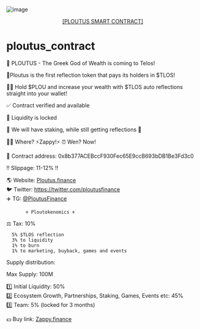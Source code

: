 ![image](https://ploutus.finance/static/logo5.png)
<div align="center">
<a href="/Token/Ploutus.sol" style="text-align: center;">[PLOUTUS SMART CONTRACT]</a>
</div>  

# ploutus_contract  
📣 PLOUTUS - The Greek God of Wealth is coming to Telos!

🥇Ploutus is the first reflection token that pays its holders in $TLOS!

💁‍♂️ Hold $PLOU and increase your wealth with $TLOS auto reflections straight into your wallet!

✅ Contract verified and available

🔐 Liquidity is locked

💯 We will have staking, while still getting reflections 💯

🤷‍♂️ Where? ⚡️Zappy!⚡️
⏰ Wen? Now!

📝 Contract address: 0x8b377ACEBccF930Fec65E9ccB693bDB1Be3Fd3c0

‼️ Slippage: 11-12% ‼️

🌎 Website: [Ploutus.finance](https://ploutus.finance/)  
🐦 Twitter: https://twitter.com/ploutusfinance   
✈️ TG: [@PloutusFinance](https://t.me/PloutusFinance)

           ⚜️ Ploutokenomics ⚜️

⚖️ Tax: 10%

      5% $TLOS reflection
      3% to liquidity
      1% to burn
      1% to marketing, buyback, games and events

Supply distribution:

Max Supply: 100M

1️⃣ Initial Liquidity: 50%  
2️⃣ Ecosystem Growth, Partnerships, Staking, Games, Events etc: 45%  
3️⃣ Team: 5% (locked for 3 months)

💵 Buy link: [Zappy.finance](https://www.zappy.finance/swap?from=tlos&to=0x8b377acebccf930fec65e9ccb693bdb1be3fd3c0)
